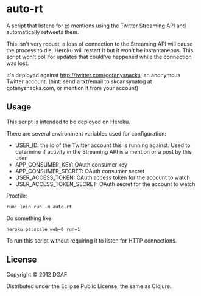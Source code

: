 # auto-rt

A script that listens for @ mentions using the Twitter Streaming API and automatically retweets them.

This isn't very robust, a loss of connection to the Streaming API will cause the process to die.  Heroku will restart it but it won't be instantaneous.  This script won't poll for updates that could've happened while the connection was lost.

It's deployed against http://twitter.com/gotanysnacks, an anonymous Twitter account.  (hint: send a txt/email to skcansynatog at gotanysnacks.com, or mention it from your account)

## Usage

This script is intended to be deployed on Heroku.  

There are several environment variables used for configuration:

* USER_ID: the id of the Twitter account this is running against.  Used to determine
if activity in the Streaming API is a mention or a post by this user.
* APP_CONSUMER_KEY: OAuth consumer key
* APP_CONSUMER_SECRET: OAuth consumer secret
* USER_ACCESS_TOKEN: OAuth access token for the account to watch
* USER_ACCESS_TOKEN_SECRET: OAuth secret for the account to watch

Procfile:

```
run: lein run -m auto-rt
```

Do something like

```
heroku ps:scale web=0 run=1
```

To run this script without requiring it to listen for HTTP connections.

## License

Copyright © 2012 DGAF

Distributed under the Eclipse Public License, the same as Clojure.
